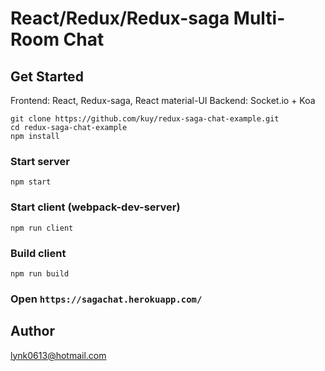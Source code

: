# React/Redux/Redux-saga Multi-Room Chat


## Get Started

Frontend: React, Redux-saga, React material-UI
Backend: Socket.io + Koa

```
git clone https://github.com/kuy/redux-saga-chat-example.git
cd redux-saga-chat-example
npm install
```

### Start server

```
npm start
```

### Start client (webpack-dev-server)

```
npm run client
```
### Build client 

```
npm run build
```
### Open `https://sagachat.herokuapp.com/`


## Author
<lynk0613@hotmail.com>
